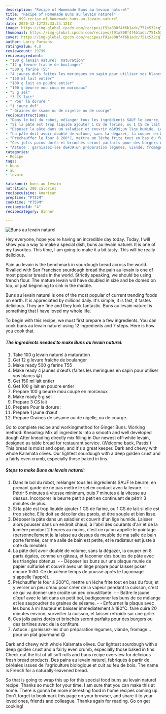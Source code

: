 ```yaml
---
description: "Recipe of Homemade Buns au levain naturel"
title: "Recipe of Homemade Buns au levain naturel"
slug: 999-recipe-of-homemade-buns-au-levain-naturel
date: 2020-12-12T23:33:24.121Z
image: https://img-global.cpcdn.com/recipes/f91a808f4f6b1adc/751x532cq70/buns-au-levain-naturel-photo-principale-de-la-recette.jpg
thumbnail: https://img-global.cpcdn.com/recipes/f91a808f4f6b1adc/751x532cq70/buns-au-levain-naturel-photo-principale-de-la-recette.jpg
cover: https://img-global.cpcdn.com/recipes/f91a808f4f6b1adc/751x532cq70/buns-au-levain-naturel-photo-principale-de-la-recette.jpg
author: Larry Parsons
ratingvalue: 4.8
reviewcount: 19799
recipeingredient:
- "100 g levain naturel  maturation"
- "12 g levure frache de boulanger"
- "500 g farine T55"
- "4 jaunes dufs faites les meringues en sapin pour utiliser vos blancs "
- "150 ml lait entier"
- "100 g lait en poudre entier"
- "100 g beurre mou coup en morceaux"
- "5 g sel"
- "3 CS lait"
- " Pour la dorure "
- "1 jaune duf"
- " Graines de ssame ou de nigelle ou de courge"
recipeinstructions:
- "Dans le bol du robot, mélanger tous les ingrédients SAUF le beurre, en prenant garde de ne pas mettre le sel en contact avec la levure.  Pétrir 5 minutes à vitesse minimum, puis 7 minutes à la vitesse au dessus. Incorporer le beurre petit à petit en continuant de pétrir 3 minutes de plus."
- "Si la pâte est trop liquide ajouter 1 CS de farine, ou 1 CS de lait si elle est trop sèche. Elle doit se décoller des parois, et être souple et bien lisse."
- "Déposer la pâte dans un saladier et couvrir d&#39;un lige humide. Laisser alors pousser dans un endroit chaud, à l&#39;abri des courants d&#39;air et de la lumière pendant 2 heures au moins, c&#39;est ce qu&#39;on appelle le pointage. (personnellement je la laisse au dessus du meuble de ma salle de bain porte fermée, car ma salle de bain est petite, et le radiateur est juste à coté du meuble)."
- "La pâte doit avoir doublé de volume, sans la dégazer, la couper en 8 parts égales, comme un gâteau, et façonner des boules de pâte avec les triangles obtenus.  Déposer les buns sur une plaque munie de papier sulfurisé et couvrir avec un linge propre pour laisser poser encore 1h30. Ce deuxième temps de pousse après le façonnage s&#39;appelle l&#39;apprêt."
- "Préchauffer le four à 200°C, mettre un lèche frite tout en bas du four, et y verser un peu d&#39;eau pour créer de la vapeur pendant la cuisson, c&#39;est ce qui va donner une croûte un peu croustillante.  Battre le jaune d’œuf avec le lait dans un petit bol, badigeonner les buns de ce mélange et les saupoudrer de graines de sésame.  Enfourner la plaque avec les buns à mi hauteur et baisser immédiatement à 180°C. faire cuire 20 minutes environ, surveiller la cuisson, et laisser refroidir sur une grille."
- "Ces jolis pains dorés et briochés seront parfaits pour des burgers ou des tartines avec de la confiture."
- "Astuce : garnissez-les d&#39;un préparation légumes, viande, fromage... pour un plat gourmand 😋"
categories:
- Recipe
tags:
- buns
- au
- levain

katakunci: buns au levain 
nutrition: 280 calories
recipecuisine: American
preptime: "PT12M"
cooktime: "PT59M"
recipeyield: "4"
recipecategory: Dinner

---
```



![Buns au levain naturel](https://img-global.cpcdn.com/recipes/f91a808f4f6b1adc/751x532cq70/buns-au-levain-naturel-photo-principale-de-la-recette.jpg)

Hey everyone, hope you're having an incredible day today. Today, I will show you a way to make a special dish, buns au levain naturel. It is one of my favorites. This time, I am going to make it a bit tasty. This will be really delicious.

Pain au levain is the benchmark in sourdough bread across the world. Rivalled with San Francisco sourdough bread the pain au levain is one of most popular breads in the world. Strictly speaking, we should be using french flour. The mature levain will have doubled in size and be domed on top, or just beginning to sink in the middle.

Buns au levain naturel is one of the most popular of current trending foods on earth. It is appreciated by millions daily. It's simple, it is fast, it tastes delicious. They are fine and they look fantastic. Buns au levain naturel is something that I have loved my whole life.


To begin with this recipe, we must first prepare a few ingredients. You can cook buns au levain naturel using 12 ingredients and 7 steps. Here is how you cook that.

<!--inarticleads1-->

##### The ingredients needed to make Buns au levain naturel:

1. Take 100 g levain naturel à maturation
1. Get 12 g levure fraîche de boulanger
1. Make ready 500 g farine T55
1. Make ready 4 jaunes d’œufs (faites les meringues en sapin pour utiliser vos blancs 😀)
1. Get 150 ml lait entier
1. Get 100 g lait en poudre entier
1. Prepare 100 g beurre mou coupé en morceaux
1. Make ready 5 g sel
1. Prepare 3 CS lait
1. Prepare  Pour la dorure :
1. Prepare 1 jaune d’œuf
1. Prepare  Graines de sésame ou de nigelle, ou de courge..


Go to complete recipe and workingmethod for Ginger Buns. Working method: Kneading: Mix all ingredients into a smooth and well developed dough After kneading directly mix filling in Our newest off-white levain, designed as table bread for restaurant service. (Welcome back, Pastis!) This bread is moist and open, and it&#39;s a great keeper. Dark and chewy with whole Kalamata olives. Our lightest sourdough with a deep golden crust and a fairly even crumb, especially those baked in tins. 

<!--inarticleads2-->

##### Steps to make Buns au levain naturel:

1. Dans le bol du robot, mélanger tous les ingrédients SAUF le beurre, en prenant garde de ne pas mettre le sel en contact avec la levure. -  - Pétrir 5 minutes à vitesse minimum, puis 7 minutes à la vitesse au dessus. Incorporer le beurre petit à petit en continuant de pétrir 3 minutes de plus.
1. Si la pâte est trop liquide ajouter 1 CS de farine, ou 1 CS de lait si elle est trop sèche. Elle doit se décoller des parois, et être souple et bien lisse.
1. Déposer la pâte dans un saladier et couvrir d&#39;un lige humide. Laisser alors pousser dans un endroit chaud, à l&#39;abri des courants d&#39;air et de la lumière pendant 2 heures au moins, c&#39;est ce qu&#39;on appelle le pointage. (personnellement je la laisse au dessus du meuble de ma salle de bain porte fermée, car ma salle de bain est petite, et le radiateur est juste à coté du meuble).
1. La pâte doit avoir doublé de volume, sans la dégazer, la couper en 8 parts égales, comme un gâteau, et façonner des boules de pâte avec les triangles obtenus. -  - Déposer les buns sur une plaque munie de papier sulfurisé et couvrir avec un linge propre pour laisser poser encore 1h30. Ce deuxième temps de pousse après le façonnage s&#39;appelle l&#39;apprêt.
1. Préchauffer le four à 200°C, mettre un lèche frite tout en bas du four, et y verser un peu d&#39;eau pour créer de la vapeur pendant la cuisson, c&#39;est ce qui va donner une croûte un peu croustillante. -  - Battre le jaune d’œuf avec le lait dans un petit bol, badigeonner les buns de ce mélange et les saupoudrer de graines de sésame. -  - Enfourner la plaque avec les buns à mi hauteur et baisser immédiatement à 180°C. faire cuire 20 minutes environ, surveiller la cuisson, et laisser refroidir sur une grille.
1. Ces jolis pains dorés et briochés seront parfaits pour des burgers ou des tartines avec de la confiture.
1. Astuce : garnissez-les d&#39;un préparation légumes, viande, fromage... pour un plat gourmand 😋


Dark and chewy with whole Kalamata olives. Our lightest sourdough with a deep golden crust and a fairly even crumb, especially those baked in tins. Check out the list of all soft rolls and buns recipe overview for delicious fresh bread products. Des pains au levain naturel, fabriqués à partir de céréales issues de l&#39;agriculture biologique et cuit au feu de bois. The name is French for a naturally-leavened bread. 

So that is going to wrap this up for this special food buns au levain naturel recipe. Thanks so much for your time. I am sure that you can make this at home. There is gonna be more interesting food in home recipes coming up. Don't forget to bookmark this page on your browser, and share it to your loved ones, friends and colleague. Thanks again for reading. Go on get cooking!
